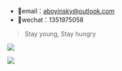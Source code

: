 - 🐒email：aboyinsky@outlook.com
- 🦍wechat：1351975058

> Stay young, Stay hungry

![](https://github-readme-stats.vercel.app/api/top-langs/?username=StrayCamel247&layout=compact&count_private=true&hide_title=true&include_all_commits=true)

![](https://github-readme-stats.vercel.app/api?username=StrayCamel247&show_icons=true&count_private=true&hide_title=true&include_all_commits=true&hide=issues)
